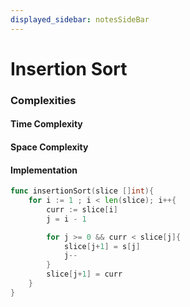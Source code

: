 ```yaml
---
displayed_sidebar: notesSideBar
---
```


# Insertion Sort


### Complexities
#### Time Complexity

#### Space Complexity

#### Implementation 

```go
func insertionSort(slice []int){
    for i := 1 ; i < len(slice); i++{
        curr := slice[i]
        j = i - 1

        for j >= 0 && curr < slice[j]{
            slice[j+1] = s[j]
            j--
        }
        slice[j+1] = curr
    }
}
```